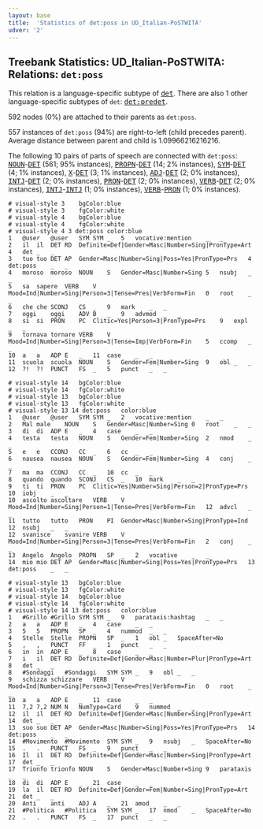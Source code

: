```yaml
---
layout: base
title:  'Statistics of det:poss in UD_Italian-PoSTWITA'
udver: '2'
---
```


## Treebank Statistics: UD_Italian-PoSTWITA: Relations: `det:poss`

This relation is a language-specific subtype of <tt><a href="it_postwita-dep-det.html">det</a></tt>.
There are also 1 other language-specific subtypes of `det`: <tt><a href="it_postwita-dep-det-predet.html">det:predet</a></tt>.

592 nodes (0%) are attached to their parents as `det:poss`.

557 instances of `det:poss` (94%) are right-to-left (child precedes parent).
Average distance between parent and child is 1.09966216216216.

The following 10 pairs of parts of speech are connected with `det:poss`: <tt><a href="it_postwita-pos-NOUN.html">NOUN</a></tt>-<tt><a href="it_postwita-pos-DET.html">DET</a></tt> (561; 95% instances), <tt><a href="it_postwita-pos-PROPN.html">PROPN</a></tt>-<tt><a href="it_postwita-pos-DET.html">DET</a></tt> (14; 2% instances), <tt><a href="it_postwita-pos-SYM.html">SYM</a></tt>-<tt><a href="it_postwita-pos-DET.html">DET</a></tt> (4; 1% instances), <tt><a href="it_postwita-pos-X.html">X</a></tt>-<tt><a href="it_postwita-pos-DET.html">DET</a></tt> (3; 1% instances), <tt><a href="it_postwita-pos-ADJ.html">ADJ</a></tt>-<tt><a href="it_postwita-pos-DET.html">DET</a></tt> (2; 0% instances), <tt><a href="it_postwita-pos-INTJ.html">INTJ</a></tt>-<tt><a href="it_postwita-pos-DET.html">DET</a></tt> (2; 0% instances), <tt><a href="it_postwita-pos-PRON.html">PRON</a></tt>-<tt><a href="it_postwita-pos-DET.html">DET</a></tt> (2; 0% instances), <tt><a href="it_postwita-pos-VERB.html">VERB</a></tt>-<tt><a href="it_postwita-pos-DET.html">DET</a></tt> (2; 0% instances), <tt><a href="it_postwita-pos-INTJ.html">INTJ</a></tt>-<tt><a href="it_postwita-pos-INTJ.html">INTJ</a></tt> (1; 0% instances), <tt><a href="it_postwita-pos-VERB.html">VERB</a></tt>-<tt><a href="it_postwita-pos-PRON.html">PRON</a></tt> (1; 0% instances).


~~~ conllu
# visual-style 3	bgColor:blue
# visual-style 3	fgColor:white
# visual-style 4	bgColor:blue
# visual-style 4	fgColor:white
# visual-style 4 3 det:poss	color:blue
1	@user	@user	SYM	SYM	_	5	vocative:mention	_	_
2	il	il	DET	RD	Definite=Def|Gender=Masc|Number=Sing|PronType=Art	4	det	_	_
3	tuo	tuo	DET	AP	Gender=Masc|Number=Sing|Poss=Yes|PronType=Prs	4	det:poss	_	_
4	moroso	moroso	NOUN	S	Gender=Masc|Number=Sing	5	nsubj	_	_
5	sa	sapere	VERB	V	Mood=Ind|Number=Sing|Person=3|Tense=Pres|VerbForm=Fin	0	root	_	_
6	che	che	SCONJ	CS	_	9	mark	_	_
7	oggi	oggi	ADV	B	_	9	advmod	_	_
8	si	si	PRON	PC	Clitic=Yes|Person=3|PronType=Prs	9	expl	_	_
9	tornava	tornare	VERB	V	Mood=Ind|Number=Sing|Person=3|Tense=Imp|VerbForm=Fin	5	ccomp	_	_
10	a	a	ADP	E	_	11	case	_	_
11	scuola	scuola	NOUN	S	Gender=Fem|Number=Sing	9	obl	_	_
12	?!	?!	PUNCT	FS	_	5	punct	_	_

~~~


~~~ conllu
# visual-style 14	bgColor:blue
# visual-style 14	fgColor:white
# visual-style 13	bgColor:blue
# visual-style 13	fgColor:white
# visual-style 13 14 det:poss	color:blue
1	@user	@user	SYM	SYM	_	2	vocative:mention	_	_
2	Mal	male	NOUN	S	Gender=Masc|Number=Sing	0	root	_	_
3	di	di	ADP	E	_	4	case	_	_
4	testa	testa	NOUN	S	Gender=Fem|Number=Sing	2	nmod	_	_
5	e	e	CCONJ	CC	_	6	cc	_	_
6	nausea	nausea	NOUN	S	Gender=Fem|Number=Sing	4	conj	_	_
7	ma	ma	CCONJ	CC	_	10	cc	_	_
8	quando	quando	SCONJ	CS	_	10	mark	_	_
9	ti	ti	PRON	PC	Clitic=Yes|Number=Sing|Person=2|PronType=Prs	10	iobj	_	_
10	ascolto	ascoltare	VERB	V	Mood=Ind|Number=Sing|Person=1|Tense=Pres|VerbForm=Fin	12	advcl	_	_
11	tutto	tutto	PRON	PI	Gender=Masc|Number=Sing|PronType=Ind	12	nsubj	_	_
12	svanisce	svanire	VERB	V	Mood=Ind|Number=Sing|Person=3|Tense=Pres|VerbForm=Fin	2	conj	_	_
13	Angelo	Angelo	PROPN	SP	_	2	vocative	_	_
14	mio	mio	DET	AP	Gender=Masc|Number=Sing|Poss=Yes|PronType=Prs	13	det:poss	_	_

~~~


~~~ conllu
# visual-style 13	bgColor:blue
# visual-style 13	fgColor:white
# visual-style 14	bgColor:blue
# visual-style 14	fgColor:white
# visual-style 14 13 det:poss	color:blue
1	#Grillo	#Grillo	SYM	SYM	_	9	parataxis:hashtag	_	_
2	a	a	ADP	E	_	4	case	_	_
3	5	5	PROPN	SP	_	4	nummod	_	_
4	Stelle	Stelle	PROPN	SP	_	1	obl	_	SpaceAfter=No
5	,	,	PUNCT	FF	_	1	punct	_	_
6	in	in	ADP	E	_	8	case	_	_
7	i	il	DET	RD	Definite=Def|Gender=Masc|Number=Plur|PronType=Art	8	det	_	_
8	#Sondaggi	#Sondaggi	SYM	SYM	_	9	obl	_	_
9	schizza	schizzare	VERB	V	Mood=Ind|Number=Sing|Person=3|Tense=Pres|VerbForm=Fin	0	root	_	_
10	a	a	ADP	E	_	11	case	_	_
11	7,2	7,2	NUM	N	NumType=Card	9	nummod	_	_
12	il	il	DET	RD	Definite=Def|Gender=Masc|Number=Sing|PronType=Art	14	det	_	_
13	suo	suo	DET	AP	Gender=Masc|Number=Sing|Poss=Yes|PronType=Prs	14	det:poss	_	_
14	#Movimento	#Movimento	SYM	SYM	_	9	nsubj	_	SpaceAfter=No
15	.	.	PUNCT	FS	_	9	punct	_	_
16	Il	il	DET	RD	Definite=Def|Gender=Masc|Number=Sing|PronType=Art	17	det	_	_
17	Trionfo	trionfo	NOUN	S	Gender=Masc|Number=Sing	9	parataxis	_	_
18	di	di	ADP	E	_	21	case	_	_
19	la	il	DET	RD	Definite=Def|Gender=Fem|Number=Sing|PronType=Art	21	det	_	_
20	Anti	anti	ADJ	A	_	21	amod	_	_
21	#Politica	#Politica	SYM	SYM	_	17	nmod	_	SpaceAfter=No
22	.	.	PUNCT	FS	_	17	punct	_	_

~~~


